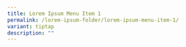 ```yaml
---
title: Lorem Ipsum Menu Item 1
permalink: /lorem-ipsum-folder/lorem-ipsum-menu-item-1/
variant: tiptap
description: ""
---
```

<p></p>